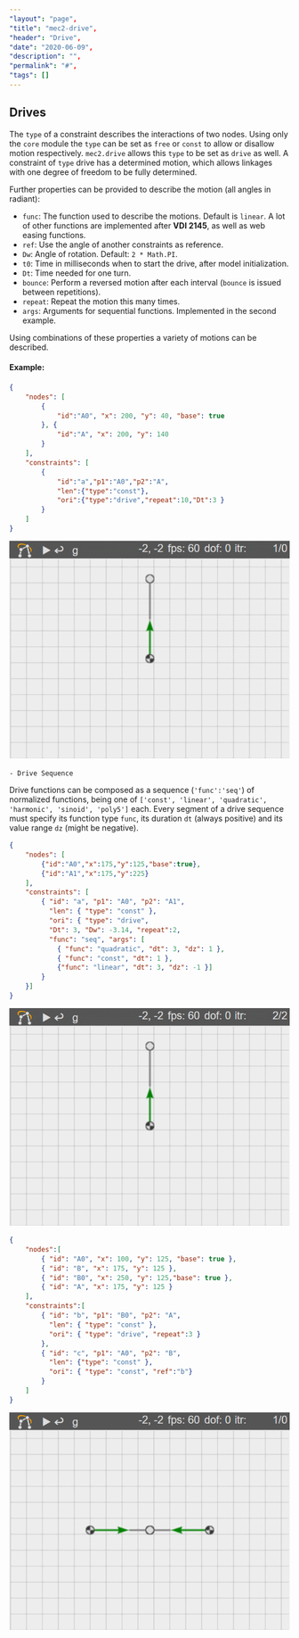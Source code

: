 ```yaml
---
"layout": "page",
"title": "mec2-drive",
"header": "Drive",
"date": "2020-06-09",
"description": "",
"permalink": "#",
"tags": []
---
```


## Drives

The `type` of a constraint describes the interactions of two nodes.
Using only the `core` module the `type` can be set as `free` or `const` to allow or disallow motion respectively.
`mec2.drive` allows this `type` to be set as `drive` as well.
A constraint of `type` drive has a determined motion, which allows linkages with one degree of freedom to be fully determined.

Further properties can be provided to describe the motion (all angles in radiant):

- `func`: The function used to describe the motions. Default is `linear`. A lot of other functions are implemented after **VDI 2145**, as well as web easing functions.
- `ref`: Use the angle of another constraints as reference.
- `Dw`: Angle of rotation. Default: `2 * Math.PI`.
- `t0`: Time in milliseconds when to start the drive, after model initialization.
- `Dt`: Time needed for one turn.
- `bounce`: Perform a reversed motion after each interval (`bounce` is issued between repetitions).
- `repeat`: Repeat the motion this many times.
- `args`: Arguments for sequential functions. Implemented in the second example.

Using combinations of these properties a variety of motions can be described.

#### Example:

```json
{
    "nodes": [
        {
            "id":"A0", "x": 200, "y": 40, "base": true
        }, {
            "id":"A", "x": 200, "y": 140
        }
    ],
    "constraints": [
        {
            "id":"a","p1":"A0","p2":"A",
            "len":{"type":"const"},
            "ori":{"type":"drive","repeat":10,"Dt":3 }
        }
    ]
}  
```

<img src="img/drive_1.gif" width=600 alt="first">


`- Drive Sequence`

Drive functions can be composed as a sequence (`'func':'seq'`) of normalized functions, being one of `['const', 'linear', 'quadratic', 'harmonic', 'sinoid', 'poly5']` each. Every segment of a drive sequence must specify its function type `func`, its duration `dt` (always positive) and its value range `dz` (might be negative).

```json
{
    "nodes": [
        {"id":"A0","x":175,"y":125,"base":true},
        {"id":"A1","x":175,"y":225}
    ],
    "constraints": [
        { "id": "a", "p1": "A0", "p2": "A1",
          "len": { "type": "const" },
          "ori": { "type": "drive", 
          "Dt": 3, "Dw": -3.14, "repeat":2,
          "func": "seq", "args": [
            { "func": "quadratic", "dt": 3, "dz": 1 },
            { "func": "const", "dt": 1 },
            {"func": "linear", "dt": 3, "dz": -1 }]
        }
    }]
}
```
<img src="img/drive_2.gif" width=600 alt="first">


```json
{
    "nodes":[
        { "id": "A0", "x": 100, "y": 125, "base": true },
        { "id": "B", "x": 175, "y": 125 },
        { "id": "B0", "x": 250, "y": 125,"base": true },
        { "id": "A", "x": 175, "y": 125 }
    ],
    "constraints":[
        { "id": "b", "p1": "B0", "p2": "A",
          "len": { "type": "const" },
          "ori": { "type": "drive", "repeat":3 }
        },
        { "id": "c", "p1": "A0", "p2": "B",
          "len": {"type": "const" },
          "ori": { "type": "const", "ref":"b"}
        }
    ]
}
```

<img src="img/drive_3.gif" width=600 alt="first">

